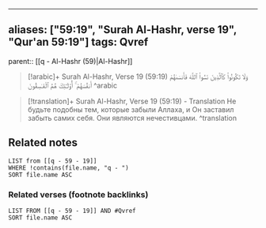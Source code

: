 
---
aliases: ["59:19", "Surah Al-Hashr, verse 19", "Qur'an 59:19"]
tags: Qvref
---

parent:: [[q - Al-Hashr (59)|Al-Hashr]]

> [!arabic]+ Surah Al-Hashr, Verse 19 (59:19)
> <span class="quran-arabic">وَلَا تَكُونُوا۟ كَٱلَّذِينَ نَسُوا۟ ٱللَّهَ فَأَنسَىٰهُمْ أَنفُسَهُمْ ۚ أُو۟لَـٰٓئِكَ هُمُ ٱلْفَـٰسِقُونَ</span>
^arabic

> [!translation]+ Surah Al-Hashr, Verse 19 (59:19) - Translation
> Не будьте подобны тем, которые забыли Аллаха, и Он заставил забыть самих себя. Они являются нечестивцами.
^translation



## Related notes
```dataview
LIST from [[q - 59 - 19]]
WHERE !contains(file.name, "q - ")
SORT file.name ASC
```

### Related verses (footnote backlinks)
```dataview
LIST FROM [[q - 59 - 19]] AND #Qvref
SORT file.name ASC
```

